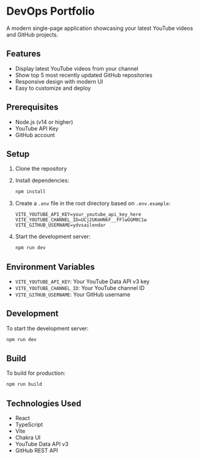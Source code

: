 # DevOps Portfolio

A modern single-page application showcasing your latest YouTube videos and GitHub projects.

## Features

- Display latest YouTube videos from your channel
- Show top 5 most recently updated GitHub repositories
- Responsive design with modern UI
- Easy to customize and deploy

## Prerequisites

- Node.js (v14 or higher)
- YouTube API Key
- GitHub account

## Setup

1. Clone the repository
2. Install dependencies:

   ```bash
   npm install
   ```

3. Create a `.env` file in the root directory based on `.env.example`:

   ```
   VITE_YOUTUBE_API_KEY=your_youtube_api_key_here
   VITE_YOUTUBE_CHANNEL_ID=UCj2UKmHNkF__FFlwGGM0C1w
   VITE_GITHUB_USERNAME=ydvsailendar
   ```

4. Start the development server:

   ```bash
   npm run dev
   ```

## Environment Variables

- `VITE_YOUTUBE_API_KEY`: Your YouTube Data API v3 key
- `VITE_YOUTUBE_CHANNEL_ID`: Your YouTube channel ID
- `VITE_GITHUB_USERNAME`: Your GitHub username

## Development

To start the development server:

```bash
npm run dev
```

## Build

To build for production:

```bash
npm run build
```

## Technologies Used

- React
- TypeScript
- Vite
- Chakra UI
- YouTube Data API v3
- GitHub REST API

